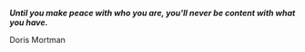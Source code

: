 _**Until you make peace with who you are, you'll never be content with what you have.**_

Doris Mortman